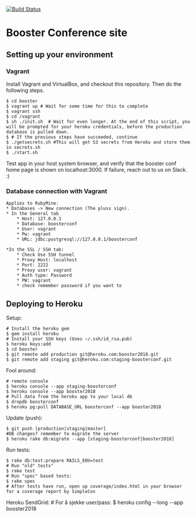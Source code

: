[![Build Status](https://travis-ci.org/boosterconf/booster.png)](https://travis-ci.org/boosterconf/booster)

# Booster Conference site

## Setting up your environment

### Vagrant
Install Vagrant and VirtualBox, and checkout this repository. Then do the following steps. 

    $ cd booster
    $ vagrant up # Wait for some time for this to complete
    $ vagrant ssh
    $ cd /vagrant
    $ sh ./init.sh  # Wait for even longer. At the end of this script, you will be prompted for your heroku credentials, before the production database is pulled down.
    $ # If the previous steps have succeeded, continue
    $ ./getsecrets.sh #This will get S3 secrets from Heroku and store them in secrets.sh 
    $ ./start.sh

Test app in your host system browser, and verify that the booster conf home page is shown on localhost:3000. 
If failure, reach out to us on Slack. :)

### Database connection with Vagrant
    Applies to RubyMine:
    * Databases -> New connection (The pluss sign).
    * In the General tab
        * Host: 127.0.0.1
        * Database: boosterconf
        * User: vagrant
        * Pw: vagrant
        * URL: jdbc:postgresql://127.0.0.1/boosterconf
        
    *In the SSL / SSH tab:
        * Check Use SSH tunnel
        * Proxy Host: localhost
        * Port: 2222
        * Proxy user: vagrant
        * Auth type: Password
        * PW: vagrant
        * check remember password if you want to

## Deploying to Heroku

Setup:

    # Install the heroku gem
    $ gem install heroku
    # Install your SSH keys (Uses ~/.ssh/id_rsa.pub)
    $ heroku keys:add
    $ cd booster
    $ git remote add production git@heroku.com:booster2018.git
    $ git remote add staging git@heroku.com:staging-boosterconf.git

Fool around:

    # remote console
    $ heroku console --app staging-boosterconf
    $ heroku console --app booster2018
    # Pull data from the heroku app to your local db
    $ dropdb boosterconf
    $ heroku pg:pull DATABASE_URL boosterconf --app booster2018

Update (push):

    $ git push [production|staging|master]
    #DB changes? remember to migrate the server
    $ heroku rake db:migrate --app [staging-boosterconf|booster2018]

Run tests:

    $ rake db:test:prepare RAILS_ENV=test
    # Run "old" tests"
    $ rake test
    # Run "spec" based tests: 
    $ rake spec
    # After tests have run, open up coverage/index.html in your browser for a coverage report by SimpleCov

Heroku SendGrid:
    # For å sjekke user/pass:
    $ heroku config --long --app booster2018
